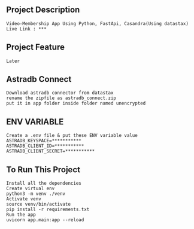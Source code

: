 ## Project  Description
	Video-Membership App Using Python, FastApi, Casandra(Using datastax)
	Live Link : ***

## Project Feature
	Later 

## Astradb Connect
	Download astradb connector from datastax
    rename the zipfile as astradb_connect.zip
    put it in app folder inside folder named unencrypted


## ENV VARIABLE
	Create a .env file & put these ENV variable value
	ASTRADB_KEYSPACE=***********
    ASTRADB_CLIENT_ID=***********
    ASTRADB_CLIENT_SECRET=***********

## To Run This Project
	Install all the dependencies  
	Create virtual env 
	python3 -m venv ./venv
	Activate venv 
	source venv/bin/activate
	pip install -r requirements.txt
	Run the app 
	uvicorn app.main:app --reload